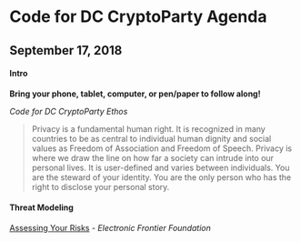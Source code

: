 # Code for DC CryptoParty Agenda
## September 17, 2018
#### Intro
**Bring your phone, tablet, computer, or pen/paper to follow along!**

_Code for DC CryptoParty Ethos_
> Privacy is a fundamental human right. It is recognized in many countries to be as central to individual human dignity and social values as Freedom of Association and Freedom of Speech. Privacy is where we draw the line on how far a society can intrude into our personal lives. It is user-defined and varies between individuals. You are the steward of your identity. You are the only person who has the right to disclose your personal story.

#### Threat Modeling
[Assessing Your Risks](https://ssd.eff.org/en/module/assessing-your-risks) - _Electronic Frontier Foundation_
